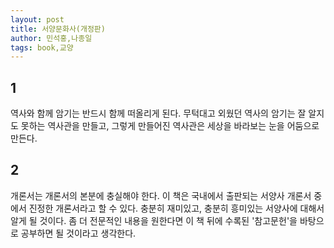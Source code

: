 ```yaml
---
layout: post
title: 서양문화사(개정판)
author: 민석홍,나종일
tags: book,교양
---
```


## 1
역사와 함께 암기는 반드시 함께 떠올리게 된다. 무턱대고 외웠던 역사의 암기는 잘 알지도 못하는 역사관을 만들고, 그렇게 만들어진 역사관은 세상을 바라보는 눈을 어둠으로 만든다.

## 2
개론서는 개론서의 본분에 충실해야 한다. 이 책은 국내에서 출판되는 서양사 개론서 중에서 진정한 개론서라고 할 수 있다. 충분히 재미있고, 충분히 흥미있는 서양사에 대해서 알게 될 것이다. 좀 더 전문적인 내용을 원한다면 이 책 뒤에 수록된 '참고문헌'을 바탕으로 공부하면 될 것이라고 생각한다.
 